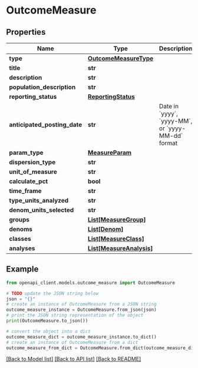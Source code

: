 # OutcomeMeasure


## Properties

Name | Type | Description | Notes
------------ | ------------- | ------------- | -------------
**type** | [**OutcomeMeasureType**](OutcomeMeasureType.md) |  | [optional] 
**title** | **str** |  | [optional] 
**description** | **str** |  | [optional] 
**population_description** | **str** |  | [optional] 
**reporting_status** | [**ReportingStatus**](ReportingStatus.md) |  | [optional] 
**anticipated_posting_date** | **str** | Date in &#x60;yyyy&#x60;, &#x60;yyyy-MM&#x60;, or &#x60;yyyy-MM-dd&#x60; format | [optional] 
**param_type** | [**MeasureParam**](MeasureParam.md) |  | [optional] 
**dispersion_type** | **str** |  | [optional] 
**unit_of_measure** | **str** |  | [optional] 
**calculate_pct** | **bool** |  | [optional] 
**time_frame** | **str** |  | [optional] 
**type_units_analyzed** | **str** |  | [optional] 
**denom_units_selected** | **str** |  | [optional] 
**groups** | [**List[MeasureGroup]**](MeasureGroup.md) |  | [optional] 
**denoms** | [**List[Denom]**](Denom.md) |  | [optional] 
**classes** | [**List[MeasureClass]**](MeasureClass.md) |  | [optional] 
**analyses** | [**List[MeasureAnalysis]**](MeasureAnalysis.md) |  | [optional] 

## Example

```python
from openapi_client.models.outcome_measure import OutcomeMeasure

# TODO update the JSON string below
json = "{}"
# create an instance of OutcomeMeasure from a JSON string
outcome_measure_instance = OutcomeMeasure.from_json(json)
# print the JSON string representation of the object
print(OutcomeMeasure.to_json())

# convert the object into a dict
outcome_measure_dict = outcome_measure_instance.to_dict()
# create an instance of OutcomeMeasure from a dict
outcome_measure_from_dict = OutcomeMeasure.from_dict(outcome_measure_dict)
```
[[Back to Model list]](../README.md#documentation-for-models) [[Back to API list]](../README.md#documentation-for-api-endpoints) [[Back to README]](../README.md)


